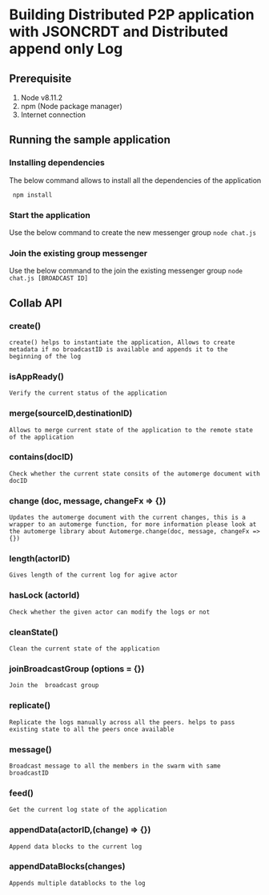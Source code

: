 # Building Distributed P2P application with JSONCRDT and Distributed append only Log

## Prerequisite

1. Node v8.11.2
2. npm (Node package manager)
3. Internet connection

## Running the sample application

### Installing dependencies

The below command allows to install all the dependencies of the application

``` npm install```

### Start the application

Use the below command to create the new messenger group
``` node chat.js ```

### Join the existing group messenger

Use the below command to the join the existing messenger group
``` node chat.js [BROADCAST ID] ```


## Collab API

### create()

`create() helps to instantiate the application, Allows to create metadata if no broadcastID is available and appends it to the beginning of the log`

### isAppReady()

`Verify the current status of the application`


### merge(sourceID,destinationID)

`Allows to merge current state of the application to the remote state of the application`

### contains(docID)

`Check whether the current state consits of the automerge document with docID`


### change (doc, message, changeFx => {})

`Updates the automerge document with the current changes, this is a wrapper to an automerge function, for more information please look at the automerge library about Automerge.change(doc, message, changeFx => {})`

### length(actorID)

`Gives length of the current log for agive actor`

### hasLock (actorId) 

`Check whether the given actor can modify the logs or not`

### cleanState()

`Clean the current state of the application`

### joinBroadcastGroup (options = {})

`Join the  broadcast group `

### replicate()

`Replicate the logs manually across all the peers.
helps to pass existing state to all the peers once available`

### message()

`Broadcast message to all the members in the swarm with same broadcastID`

### feed()

`Get the current log state of the application`

### appendData(actorID,(change) => {})

`Append data blocks to the current log`

### appendDataBlocks(changes) 

`Appends multiple datablocks to the log`







